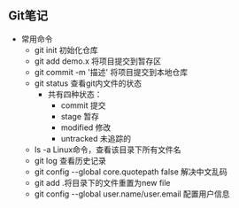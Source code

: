 ## Git笔记
- 常用命令
	- git init 初始化仓库
	- git add demo.x 将项目提交到暂存区
	- git commit -m '描述'  将项目提交到本地仓库
	- git status 查看git内文件的状态
		- 共有四种状态：
			- commit 提交
			- stage 暂存
			- modified 修改
			- untracked 未追踪的
	- ls -a  Linux命令，查看该目录下所有文件名
	- git log 查看历史记录
	- git config --global core.quotepath false 解决中文乱码
	- git add .将目录下的文件重置为new file
	- git config --global user.name/user.email  配置用户信息